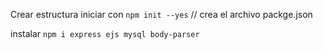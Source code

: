 
Crear estructura
iniciar con `npm init --yes` // crea el archivo packge.json

instalar `npm i express ejs mysql body-parser`
